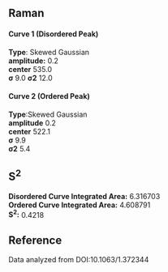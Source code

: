 ## Raman

#### Curve 1 (Disordered Peak)
**Type**: Skewed Gaussian\
**amplitude:** 0.2\
**center** 535.0\
**σ** 9.0
**σ2** 12.0


#### Curve 2 (Ordered Peak)
**Type**:Skewed Gaussian\
**amplitude** 0.2\
**center** 522.1\
**σ** 9.9\
**σ2** 5.4


## S<sup>2</sup>
**Disordered Curve Integrated Area:** 6.316703\
**Ordered Curve Integrated Area:** 4.608791\
**S<sup>2</sup>:** 0.4218
















## Reference
Data analyzed from DOI:10.1063/1.372344 
